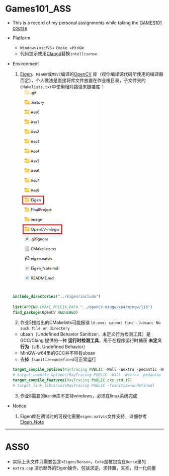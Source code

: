 # Games101_ASS

- This is a record of my personal assignments while taking the [GAMES101 course](https://www.bilibili.com/video/BV1X7411F744/?spm_id_from=333.1387.homepage.video_card.click)
- Platform
  - `Windows`+`vsc`/`VS`+ `Cmake `+`MinGW`
  - 代码提示使用[Clangd](https://clangd.llvm.org/)替换`intellisense`
- Environment

  1. [Eigen](https://gitlab.com/libeigen/eigen)、`MinGW`或`MSVC`编译的[OpenCV](https://github.com/opencv/opencv) 库（视你编译源代码所使用的编译器而定），个人做法是直接将库文件放置在作业根目录，子文件夹的`CMakelists,txt`中使用相对路径来链接库：
  ![](image/Snipaste2025-03-29-18-33-05.png)
  ```cmake
  include_directories("../Eigen/include")

  list(APPEND CMAKE_PREFIX_PATH "../OpenCV-mingw/x64/mingw/lib")
  find_package(OpenCV REQUIRED)
  ```
  2. 作业5按给出的CMakelists可能报错 `ld.exe: cannot find -lubsan: No such file or directory`
  - ubsan（Undefined Behavior Sanitizer，未定义行为检测工具）是 GCC/Clang 提供的一种 **运行时检测工具**，用于在程序运行时捕获 **未定义行为**（UB, Undefined Behavior）
  - MinGW-w64里的GCC并不带有ubsan
  - 去掉`-fsanitize=undefined`可正常运行
  ```cmake
  target_compile_options(RayTracing PUBLIC -Wall -Wextra -pedantic -Wshadow -Wreturn-type)
  # target_compile_options(RayTracing PUBLIC -Wall -Wextra -pedantic -Wshadow -Wreturn-type -fsanitize=undefined)
  target_compile_features(RayTracing PUBLIC cxx_std_17)
  # target_link_libraries(RayTracing PUBLIC -fsanitize=undefined)
  ```
  3. 作业8需要的`RandR`库不支持windows，必须在linux系统完成
- Notice

  1. Eigen库在调试时的可视化需要`eigen.natvis`文件支持，详细参考[Eigen_Note](Eigen_Note.md)


---

# ASS0

- 实际上头文件只需要包含`<Eigen/Dense>`，`Core`是被包含在`Dense`里的
- `extra.cpp` 演示额外的Eigen操作，包括求逆，求转置，叉积，归一化向量